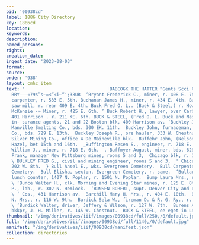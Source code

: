 ```yaml
---
pid: '00938cd'
label: 1886 City Directory
key: 1886cd
location: 
keywords: 
description: 
named_persons: 
rights: 
creation_date: 
ingest_date: '2023-08-03'
format: 
source: 
order: '938'
layout: cmhc_item
text: "                                BABCOGK THE HATTER “Gents Scci Cape end cloves.
  BRY———«79s”s~=<“<i~“‘;38UR  ‘Bryant Frederick C., miner, r. 408 E. 7th. ‘Buch Christian,
  carpenter, r. 533 E. 5th. Buchanan James H., miner, r. 434 E. 4th. Buchanan Robert,
  saw-mill, r. rear 409 E. 4th. Buck Fred O. L.. (Buek & Steel,) r. Howell blk. Buck
  McKenzie -» Miner, r. 425 E. 6th. ’ Buck Robert H., lawyer, over Carbonate Bank,
  401 Harrison . ¥. 211 KE. 6th. BUCK & STEEL, (Fred O. L. Buck and Ned Steel,) general
  in- surance agents, 21 and 22 Boston blk, 400 Harrison av. ‘Buckley Jeremiah, lab,
  Manville Smelting Co., bds. 300 EK. 11th.  Buckley John, furnaceman, Manville Smelting
  Co., bds. 729 E. 13th.  Buckley Joseph R., ore hauler, 333 W. Chestnut.  Buckskin
  Silver Mining Co., office 4 De Maineville blk.  Buffehr John, (Nelson & Buffehr,)
  Hazel, bet 15th and 16th.  _Buffington Resen S., engineer, r. 718 E. 6th.  » Buffington,
  William J., miner, r. 718 E. 6th.  . Buffmyer August, miner, bds. 626 E. 5th.  Bulkley
  Frank, manager New Pittsburg mines, rooms 5 and 3,  Chicago blk, r. 122 E. 7th.
  \ BULKLEY FRED G., civil and mining engineer, rooms 5 and 3,  ' Chicago blk, r.
  202 W. 8th.  } Bull Ansel E., wks. Evergreen Cemetery.  Bull Carpenter, r. Evergreen
  Cemetery.  Bull Elisha, sexton, Evergreen Cemetery, r. same.  ‘Bullard Charles K.,
  lunch counter, 1407 N. Poplar, r. 1501 N. Poplar.  Bump Laura Mrs., r. 910 N. Poplar.
  \ ‘Bunce Walter H., clk. Morning and Evening Star mines, r. 125 E. 8th,  Bunn John
  P., lab., r. 302 N. Hemlock.  ‘BUNSEN ROBERT, supt. Denver City and Lee Basin Mining
  \ ‘ Cos., 431 Harrison av.  Barchill Mary H. Mrs., r. 404 E. 10th.  Burckes Walter
  N. Mrs., r. 116 W. 9th.  Burdick Sela W., fireman D. & R. G. Ry., r. 118 E. 13th.
  \ ‘Burdick Walter, driver, Jeffery & Wilson, r. 127 W. 7th.  Burens Angie Miss,
  bkkpr, J. H. Miller, r. 145 W. Chestnut.  BUCK & STEEL, ee eget in Leadville "
thumbnail: "/img/derivatives/iiif/images/00938cd/full/250,/0/default.jpg"
full: "/img/derivatives/iiif/images/00938cd/full/1140,/0/default.jpg"
manifest: "/img/derivatives/iiif/00938cd/manifest.json"
collection: directories
---
```

